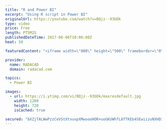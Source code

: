 ```yaml
---
title: "R and Power BI"
excerpt: "Using R script in Power BI"
originalUrl: https://youtube.com/watch?v=BQjz--93bDk
type: video
price: Free
length: PT5M2S
publishedDateTime: 2017-06-06T10:06:00Z
heat: 50

featuredContent: "<iframe width=\"800\" height=\"500\" frameborder=\"0\" src=\"https://www.youtube.com/embed/BQjz--93bDk\" allow=\"accelerometer; autoplay; encrypted-media; gyroscope; picture-in-picture\" allowfullscreen></iframe>"

provider:
  name: RADACAD
  domain: radacad.com

topics:
  - Power BI

images:
  - url: https://i.ytimg.com/vi/BQjz--93bDk/maxresdefault.jpg
    width: 1280
    height: 720
    isCached: true

secured: "bXZjTALWwPzzCeVStXtvuvpXMwoooHOR+uoGKUWhfL8fTKEb4SEwiizuNXHD33UKYmLpmNS9dDvgh/gocKtZslN5oFnEoACs5ZaTasNxtMJs7MYODzcKtZ6fiM74L2WDy2SAfNLp2qhlYiN6wjfYAf9wtnFzi0mGYLEpzwD9v0vMXP9e4MZorAoo23hbPQaHOyEkNWM88SQT7945r8F/k6zxT7YiczgtSvrug449wq9cnyev757SN0aC0FKp75co33Tx1r9ufGBLAhAOXBUbkfjgvi/HR4K4kQ5BFnLALaYIspVqSZbpXY9V59NWmbuchYBzDASumj1wcwA6J/HrCtwxb7dZhB2smZJ8pU1Q//JxVVA0Aa29Y7GVxM1n9bfw7ijc3vvmNHLKJgT5nt5EZPZaBjee7wIYe6FPh1j5uh4=;dA4Fusztx/ZPv/ReFOp5RQ=="
---
```


